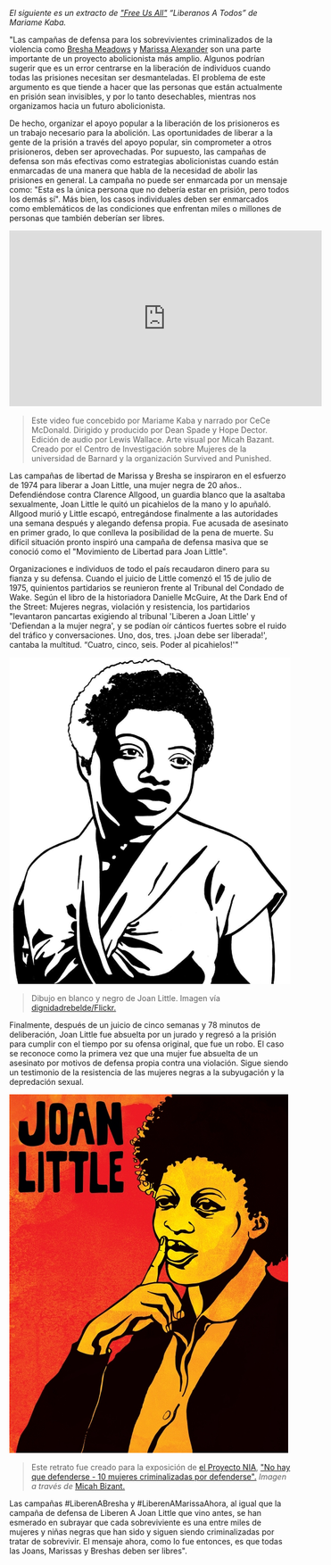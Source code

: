 *El siguiente es un extracto de ["Free Us All"](https://thenewinquiry.com/free-us-all/) “Liberanos A Todos” de Mariame Kaba.*

"Las campañas de defensa para los sobrevivientes criminalizados de la violencia como [Bresha Meadows](https://freebresha.wordpress.com/) y [Marissa Alexander](https://www.freemarissanow.org/) son una parte importante de un proyecto abolicionista más amplio. Algunos podrían sugerir que es un error centrarse en la liberación de individuos cuando todas las prisiones necesitan ser desmanteladas. El problema de este argumento es que tiende a hacer que las personas que están actualmente en prisión sean invisibles, y por lo tanto desechables, mientras nos organizamos hacia un futuro abolicionista.

De hecho, organizar el apoyo popular a la liberación de los prisioneros es un trabajo necesario para la abolición. Las oportunidades de liberar a la gente de la prisión a través del apoyo popular, sin comprometer a otros prisioneros, deben ser aprovechadas.
Por supuesto, las campañas de defensa son más efectivas como estrategias abolicionistas cuando están enmarcadas de una manera que habla de la necesidad de abolir las prisiones en general. La campaña no puede ser enmarcada por un mensaje como: "Esta es la única persona que no debería estar en prisión, pero todos los demás sí". Más bien, los casos individuales deben ser enmarcados como emblemáticos de las condiciones que enfrentan miles o millones de personas que también deberían ser libres.

<iframe width="560" height="315" src="https://www.youtube.com/embed/9IWP3yQI0UQ" frameborder="0" allow="accelerometer; autoplay; encrypted-media; gyroscope; picture-in-picture" allowfullscreen></iframe>

> Este video fue concebido por Mariame Kaba y narrado por CeCe McDonald. Dirigido y producido por Dean Spade y Hope Dector. Edición de audio por Lewis Wallace. Arte visual por Micah Bazant. Creado por el Centro de Investigación sobre Mujeres de la universidad de Barnard y la organización Survived and Punished.

Las campañas de libertad de Marissa y Bresha se inspiraron en el esfuerzo de 1974 para liberar a Joan Little, una mujer negra de 20 años.. Defendiéndose contra Clarence Allgood, un guardia blanco que la asaltaba sexualmente, Joan Little le quitó un picahielos de la mano y lo apuñaló. Allgood murió y Little escapó, entregándose finalmente a las autoridades una semana después y alegando defensa propia. Fue acusada de asesinato en primer grado, lo que conlleva la posibilidad de la pena de muerte. Su difícil situación pronto inspiró una campaña de defensa masiva que se conoció como el "Movimiento de Libertad para Joan Little". 

Organizaciones e individuos de todo el país recaudaron dinero para su fianza y su defensa. Cuando el juicio de Little comenzó el 15 de julio de 1975, quinientos partidarios se reunieron frente al Tribunal del Condado de Wake. Según el libro de la historiadora Danielle McGuire, At the Dark End of the Street: Mujeres negras, violación y resistencia, los partidarios "levantaron pancartas exigiendo al tribunal 'Liberen a Joan Little' y 'Defiendan a la mujer negra', y se podían oír cánticos fuertes sobre el ruido del tráfico y conversaciones. Uno, dos, tres. ¡Joan debe ser liberada!', cantaba la multitud. “Cuatro, cinco, seis. Poder al picahielos!'"

![Dibujo en blanco y negro de Joan Little.](/assets/images/actions/inside-outside/free-joan-little/free-joan-little.jpg)
> Dibujo en blanco y negro de Joan Little. Imagen vía [dignidadrebelde/Flickr.](https://www.flickr.com/photos/dignidadrebelde/30539190706/in/dateposted/)

Finalmente, después de un juicio de cinco semanas y 78 minutos de deliberación, Joan Little fue absuelta por un jurado y regresó a la prisión para cumplir con el tiempo por su ofensa original, que fue un robo. El caso se reconoce como la primera vez que una mujer fue absuelta de un asesinato por motivos de defensa propia contra una violación. Sigue siendo un testimonio de la resistencia de las mujeres negras a la subyugación y la depredación sexual.

![Un dibujo a tinta ilustra a una mujer negra con un afro. Su dedo índice está posado pensativo en sus labios. Lleva un blazer y una camisa con cuello. Su nombre, "Joan Little", está escrito en la esquina superior izquierda.](/assets/images/actions/inside-outside/free-joan-little/joan-little-micah-bizant.jpg)
> Este retrato fue creado para la exposición de [el Proyecto NIA](http://www.project-nia.org), ["No hay que defenderse - 10 mujeres criminalizadas por defenderse".](https://noselves2defend.tumblr.com) *Imagen a través de* [Micah Bizant.](https://www.micahbazant.com)

Las campañas #LiberenABresha y #LiberenAMarissaAhora, al igual que la campaña de defensa de Liberen A Joan Little que vino antes, se han esmerado en subrayar que cada sobreviviente es una entre miles de mujeres y niñas negras que han sido y siguen siendo criminalizadas por tratar de sobrevivir. El mensaje ahora, como lo fue entonces, es que todas las Joans, Marissas y Breshas deben ser libres".